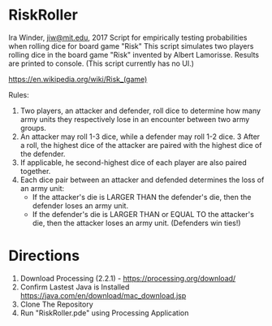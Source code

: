 # RiskRoller
Ira Winder, jiw@mit.edu, 2017
Script for empirically testing probabilities when rolling dice for board game "Risk"
This script simulates two players rolling dice in the board game "Risk" invented by Albert Lamorisse. 
Results are printed to console. (This script currently has no UI.)

https://en.wikipedia.org/wiki/Risk_(game)

Rules:
1. Two players, an attacker and defender, roll dice to determine how many army units they respectively lose in an encounter between two army groups.
2. An attacker may roll 1-3 dice, while a defender may roll 1-2 dice.
3  After a roll, the highest dice of the attacker are paired with the highest dice of the defender. 
4. If applicable, he second-highest dice of each player are also paired together.
5. Each dice pair between an attacker and defended determines the loss of an army unit:  
   - If the attacker's die is LARGER THAN the defender's die, then the defender loses an army unit.
   - If the defender's die is LARGER THAN or EQUAL TO the attacker's die, then the attacker loses an army unit. (Defenders win ties!)

# Directions
1. Download Processing (2.2.1) - https://processing.org/download/
2. Confirm Lastest Java is Installed https://java.com/en/download/mac_download.jsp
3. Clone The Repository
4. Run "RiskRoller.pde" using Processing Application
